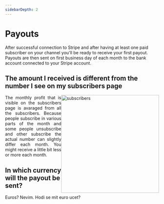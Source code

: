 ```yaml
---
sidebarDepth: 2
---
```

# Payouts

After successful connection to Stripe and after having at least one paid subscriber on your channel you'll be ready to receive your first payout.  
Payouts are then sent on first business day of each month to the bank account connected to your Stripe account.

## The amount I received is different from the number I see on my subscribers page
<img src="/uploads/subscribers.png" alt="subscribers" width="320" style="float: right">

<p style="text-align: justify">The monthly profit that is visible on the subscribers page is avaraged from all the subscribers. Because people subscribe in various parts of the month and some people unsubscribe and other subscribe the actual number can slightly differ each month. You might receive a little bit less or more each month.</p>


## In which currency will the payout be sent?

Euros? Nevim. Hodi se mit euro ucet?
